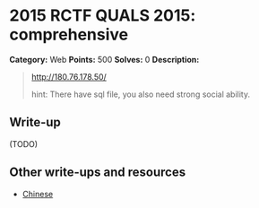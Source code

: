 # 2015 RCTF QUALS 2015: comprehensive

**Category:** Web
**Points:** 500
**Solves:** 0
**Description:**

> <http://180.76.178.50/>
> 
> 
> hint: There have sql file, you also need strong social ability.


## Write-up

(TODO)

## Other write-ups and resources

* [Chinese](http://roisfzu.org/static/rctf2015-writeup.pdf)
